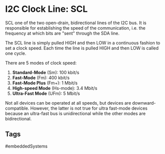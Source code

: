 # I2C Clock Line: SCL

SCL one of the two open-drain, bidirectional lines of the I2C bus. It is responsible for establishing the speed of the communication, i.e. the frequency at which bits are "sent" through the SDA line.

The SCL line is simply pulled HIGH and then LOW in a continuous fashion to set a clock speed. Each time the line is pulled HIGH and then LOW is called one cycle.

There are 5 modes of clock speed:

1. **Standard-Mode** (Sm): 100 kbit/s
2. **Fast-Mode** (Fm): 400 kbit/s
3. **Fast-Mode Plus** (Fm+): 1 Mbit/s
4. **High-speed Mode** (Hs-mode): 3.4 Mbit/s
5. **Ultra-Fast Mode** (UFm): 5 Mbit/s

Not all devices can be operated at all speeds, but devices are downward-compatible. However, the latter is not true for ultra fast-mode devices because an ultra-fast bus is unidirectional while the other modes are bidirectional.

## Tags
#embeddedSystems 
